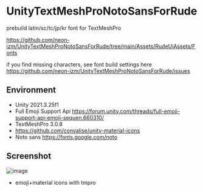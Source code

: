 # UnityTextMeshProNotoSansForRude
prebuild latin/sc/tc/jp/kr font for TextMeshPro

https://github.com/neon-izm/UnityTextMeshProNotoSansForRude/tree/main/Assets/RudeUiAssets/Fonts

if you find missing characters, see font build settings here  
https://github.com/neon-izm/UnityTextMeshProNotoSansForRude/issues
## Environment
- Unity 2021.3.25f1
- Full Emoji Support Api  https://forum.unity.com/threads/full-emoji-support-api-emoji-sequen.660310/
- TextMeshPro 3.0.8
- https://github.com/convalise/unity-material-icons
- Noto sans https://fonts.google.com/noto 

## Screenshot
![image](https://github.com/neon-izm/UnityTextMeshProNotoSansForRude/assets/3115650/a3b575e0-1449-467c-bff4-c3b36d503426)

- emoji+material icons with tmpro
